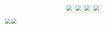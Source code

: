 <p align="center">
  <img height="25px" src="https://forthebadge.com/images/badges/60-percent-of-the-time-works-every-time.svg">
  <img height="25px" src="https://forthebadge.com/images/badges/open-source.svg">
  <img height="25px" src="https://forthebadge.com/images/badges/powered-by-black-magic.svg">
  <a href="https://discord.gg/Mg5DQas" target="_blank"><img height="25px" src="https://img.shields.io/discord/417208696636964864.svg?label=Discord&logo=Discord&colorB=7289da&style=for-the-badge"></a>
</p>
<div>
  <a href="">
    <img align="center" src="https://github-readme-stats.vercel.app/api?username=Wylarel&show_icons=true&layout=compact&hide_border=true" />
  </a>
  <a href="">
    <img align="center" src="https://github-readme-stats.vercel.app/api/top-langs/?username=Wylarel&layout=compact&hide_border=true" />
  </a>
</div>
